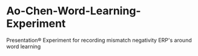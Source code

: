 # Ao-Chen-Word-Learning-Experiment
Presentation® Experiment for recording mismatch negativity ERP's around word learning
